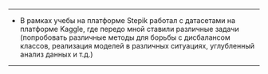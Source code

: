 ****
- В рамках учебы на платформе Stepik работал с датасетами на платформе Kaggle, где передо мной ставили различные задачи (попробовать различные методы для борьбы с дисбалансом классов, реализация моделей в различных ситуациях, углубленный анализ данных и т.д.)
****
